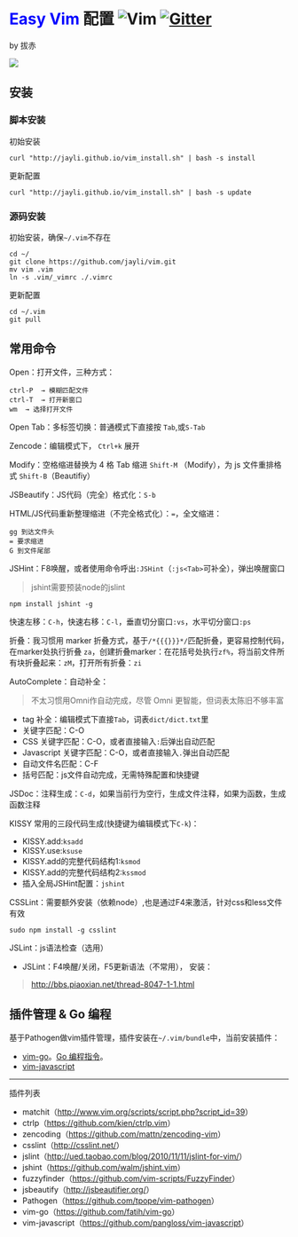 # <font color=blue>Easy Vim</font> 配置  ![Vim](https://img.shields.io/badge/vim-awesome-brightgreen.svg) [![Gitter](https://img.shields.io/badge/gitter-join%20chat-yellowgreen.svg)](https://gitter.im/jayli/vim?utm_source=badge&utm_medium=badge&utm_campaign=pr-badge&utm_content=body_badge) 

by 拔赤


![](https://gw.alicdn.com/tfs/TB1uVEntWAoBKNjSZSyXXaHAVXa-2224-1364.png)

## 安装

### 脚本安装

初始安装

	curl "http://jayli.github.io/vim_install.sh" | bash -s install

更新配置

	curl "http://jayli.github.io/vim_install.sh" | bash -s update 

### 源码安装

初始安装，确保`~/.vim`不存在

	cd ~/
	git clone https://github.com/jayli/vim.git
	mv vim .vim
	ln -s .vim/_vimrc ./.vimrc

更新配置

	cd ~/.vim
	git pull

## 常用命令

Open：打开文件，三种方式：

	ctrl-P	→ 模糊匹配文件
	ctrl-T	→ 打开新窗口
	wm	→ 选择打开文件

Open Tab：多标签切换：普通模式下直接按 `Tab`,或`S-Tab`

Zencode：编辑模式下， `Ctrl+k` 展开

Modify：空格缩进替换为 4 格 Tab 缩进 `Shift-M` （Modify），为 js 文件重排格式 `Shift-B`（Beautifiy）

JSBeautify：JS代码（完全）格式化：`S-b`

HTML/JS代码重新整理缩进（不完全格式化）：`=`，全文缩进：

	gg 到达文件头
	= 要求缩进
	G 到文件尾部

 JSHint：F8唤醒，或者使用命令呼出`:JSHint`（`:js<Tab>`可补全），弹出唤醒窗口

> jshint需要预装node的jslint

	npm install jshint -g

快速左移：`C-h`，快速右移：`C-l`，垂直切分窗口`:vs`，水平切分窗口`:ps`

折叠：我习惯用 marker 折叠方式，基于`/*{{{}}}*/`匹配折叠，更容易控制代码，在marker处执行折叠 `za`，创建折叠marker：在花括号处执行`zf%`，将当前文件所有块折叠起来：`zM`，打开所有折叠：`zi`

AutoComplete：自动补全：

> 不太习惯用Omni作自动完成，尽管 Omni 更智能，但词表太陈旧不够丰富

- tag 补全：编辑模式下直接`Tab`，词表`dict/dict.txt`里
- 关键字匹配：C-O
- CSS 关键字匹配：C-O，或者直接输入`:`后弹出自动匹配
- Javascript 关键字匹配：C-O，或者直接输入`.`弹出自动匹配
- 自动文件名匹配：C-F
- 括号匹配：js文件自动完成，无需特殊配置和快捷键

JSDoc：注释生成：`C-d`，如果当前行为空行，生成文件注释，如果为函数，生成函数注释

KISSY 常用的三段代码生成(快捷键为编辑模式下`C-k`)：

- KISSY.add:`ksadd`
- KISSY.use:`ksuse`
- KISSY.add的完整代码结构1:`ksmod`
- KISSY.add的完整代码结构2:`kssmod`
- 插入全局JSHint配置：`jshint`

CSSLint：需要额外安装（依赖node）,也是通过F4来激活，针对css和less文件有效

	sudo npm install -g csslint

JSLint：js语法检查（选用）

- JSLint：F4唤醒/关闭，F5更新语法（不常用）， 安装：

> <http://bbs.piaoxian.net/thread-8047-1-1.html>

## 插件管理 & Go 编程

基于Pathogen做vim插件管理，插件安装在`~/.vim/bundle`中，当前安装插件：

- [vim-go](https://github.com/fatih/vim-go)。[Go 编程指令](https://github.com/fatih/vim-go#features)。
- [vim-javascript](https://github.com/pangloss/vim-javascript)

------

插件列表

- matchit（<http://www.vim.org/scripts/script.php?script_id=39>）
- ctrlp（<https://github.com/kien/ctrlp.vim>）
- zencoding（<https://github.com/mattn/zencoding-vim>）
- csslint（<http://csslint.net/>）
- jslint（<http://ued.taobao.com/blog/2010/11/11/jslint-for-vim/>）
- jshint（<https://github.com/walm/jshint.vim>）
- fuzzyfinder（<https://github.com/vim-scripts/FuzzyFinder>）
- jsbeautify（<http://jsbeautifier.org/>）
- Pathogen（<https://github.com/tpope/vim-pathogen>）
- vim-go（<https://github.com/fatih/vim-go>）
- vim-javascript（<https://github.com/pangloss/vim-javascript>）

